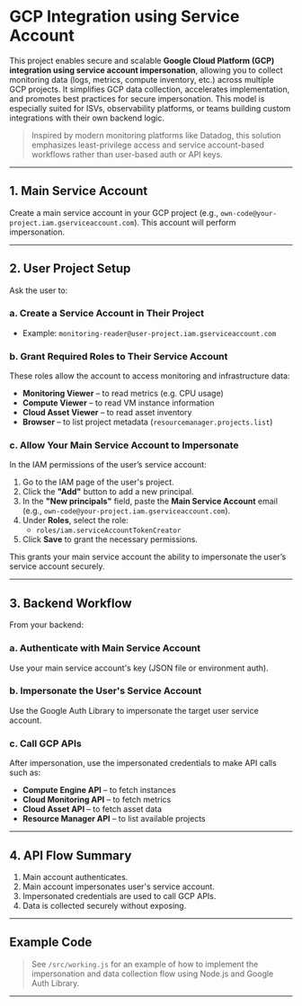 # GCP Integration using Service Account 

This project enables secure and scalable **Google Cloud Platform (GCP) integration using service account impersonation**, allowing you to collect monitoring data (logs, metrics, compute inventory, etc.) across multiple GCP projects.
It simplifies GCP data collection, accelerates implementation, and promotes best practices for secure impersonation. This model is especially suited for ISVs, observability platforms, or teams building custom integrations with their own backend logic.

> Inspired by modern monitoring platforms like Datadog, this solution emphasizes least-privilege access and service account-based workflows rather than user-based auth or API keys.

---

## 1. Main Service Account

Create a main service account in your GCP project (e.g., `own-code@your-project.iam.gserviceaccount.com`). This account will perform impersonation.

---

## 2. User Project Setup

Ask the user to:

### a. Create a Service Account in Their Project
- Example: `monitoring-reader@user-project.iam.gserviceaccount.com`

### b. Grant Required Roles to Their Service Account
These roles allow the account to access monitoring and infrastructure data:
- **Monitoring Viewer** – to read metrics (e.g. CPU usage)
- **Compute Viewer** – to read VM instance information
- **Cloud Asset Viewer** – to read asset inventory
- **Browser** – to list project metadata (`resourcemanager.projects.list`)

### c. Allow Your Main Service Account to Impersonate
In the IAM permissions of the user’s service account:

1. Go to the IAM page of the user's project.
2. Click the **"Add"** button to add a new principal.
3. In the **"New principals"** field, paste the **Main Service Account** email (e.g., `own-code@your-project.iam.gserviceaccount.com`).
4. Under **Roles**, select the role:
   - `roles/iam.serviceAccountTokenCreator`
5. Click **Save** to grant the necessary permissions.

This grants your main service account the ability to impersonate the user’s service account securely.

---

## 3. Backend Workflow

From your backend:

### a. Authenticate with Main Service Account
Use your main service account's key (JSON file or environment auth).

### b. Impersonate the User's Service Account
Use the Google Auth Library to impersonate the target user service account.

### c. Call GCP APIs
After impersonation, use the impersonated credentials to make API calls such as:
- **Compute Engine API** – to fetch instances
- **Cloud Monitoring API** – to fetch metrics
- **Cloud Asset API** – to fetch asset data
- **Resource Manager API** – to list available projects

---

## 4. API Flow Summary

1. Main account authenticates.
2. Main account impersonates user's service account.
3. Impersonated credentials are used to call GCP APIs.
4. Data is collected securely without exposing.

---

## Example Code
> See `/src/working.js` for an example of how to implement the impersonation and data collection flow using Node.js and Google Auth Library.

---


